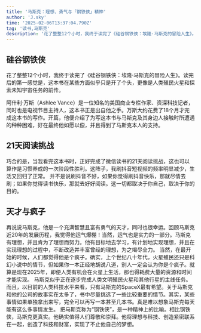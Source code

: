 ```yaml
---
title: '马斯克：理想、勇气与「钢铁侠」精神'
author: 'J.sky'
time: '2025-02-06T13:37:04.790Z'
tag: '读书,马斯克'
description: '花了整整12个小时，我终于读完了《硅谷钢铁侠：埃隆·马斯克的冒险人生》。读完后的第一感觉是，这本书在某些方面似乎只是开了个头，更像是人类殖民火星和探索未知宇宙任务的前传。'
---
```



## 硅谷钢铁侠

花了整整12个小时，我终于读完了《硅谷钢铁侠：埃隆·马斯克的冒险人生》。读完后的第一感觉是，这本书在某些方面似乎只是开了个头，更像是人类殖民火星和探索未知宇宙任务的前传。

阿什利·万斯（Ashlee Vance）是一位知名的美国商业专栏作家、资深科技记者，同时也是电视节目主持人，这本书正是出自他之手。万斯大约花费了18个月才完成这本书的写作。开篇，他便介绍了为写这本书与马斯克及其身边人接触时所遭遇的种种困难，好在最终他如愿以偿，并且得到了马斯克本人的支持。


## 21天阅读挑战

巧合的是，当我看完这本书时，正好完成了微信读书的21天阅读挑战，这也可以算作是习惯养成的一次阶段性胜利。这阵子，我刷抖音短视频的频率明显减少，生活又回归了正常。
并不是说刷抖音不好，如果你觉得刷抖音快乐，那就尽情去刷；如果你觉得读书快乐，那就去好好阅读。这一切都取决于你自己，取决于你的目的。

## 天才与疯子

再说说马斯克，他是一个充满智慧且富有勇气的天才，同时也很幸运。回顾马斯克近20年的发展历程，我觉得他运气爆棚！当然，运气也是实力的一部分。马斯克有理想，并且肯为了理想而努力。他有目标地去学习，有计划地实现理想，并且在实现理想的过程中，不断改造并丰富曾经的理想，为之竭尽全力。
当然，在最开始的时候，人们都觉得他是个疯子。确实，上个世纪八十年代，火星殖民还只是科幻小说中的情节，但如果你一本正经地胡说八道，别人一定会认为你是个疯子。就算是现在2025年，即便人类有机会在火星上生活，那也得耗费大量的资源和时间才能实现。
马斯克似乎正在逐步完成人类文明殖民火星和其他行星的主线任务。而且，以目前的人类科技水平来看，只有马斯克的SpaceX最有希望。关于马斯克和他的公司的故事实在太多了，书中尽量挑选了一些比较重要的情节。其实，某些事情如果单独拿出来写，完全可以再写一本甚至几本书。真是难以想象马斯克每天能有这么多事情发生。
把马斯克称为“钢铁侠”，是一种精神上的比喻。相比钢铁侠，马斯克更真实。他确实值得人们尊敬和崇拜。他将理想与科技、创造紧密联系在一起，创造了科技和财富，实现了不止他自己的梦想。
